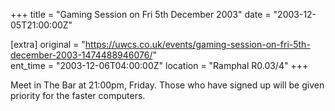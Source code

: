 +++
title = "Gaming Session on Fri 5th December 2003"
date = "2003-12-05T21:00:00Z"

[extra]
original = "https://uwcs.co.uk/events/gaming-session-on-fri-5th-december-2003-1474488946076/"    
ent_time = "2003-12-06T04:00:00Z"
location = "Ramphal R0.03/4"
+++

Meet in The Bar at 21:00pm, Friday. Those who have signed up will be given priority for the faster computers.

